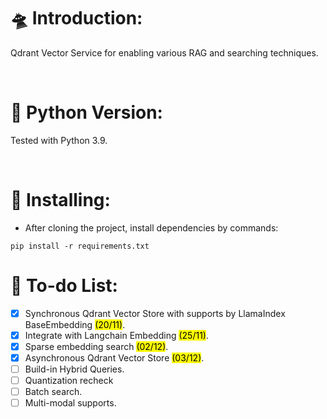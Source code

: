 # 🛸 Introduction:

Qdrant Vector Service for enabling various RAG and searching techniques.

<br />

# 🐍 Python Version:

Tested with Python 3.9.

<br />

# 🔗 Installing:
- After cloning the project, install dependencies by commands:
```
pip install -r requirements.txt
```

# 📃 To-do List:
- [x] Synchronous Qdrant Vector Store with supports by LlamaIndex BaseEmbedding <mark>(20/11)</mark>.
- [x] Integrate with Langchain Embedding <mark>(25/11)</mark>.
- [x] Sparse embedding search <mark>(02/12)</mark>.
- [x] Asynchronous Qdrant Vector Store <mark>(03/12)</mark>.
- [ ] Build-in Hybrid Queries.
- [ ] Quantization recheck
- [ ] Batch search.
- [ ] Multi-modal supports.
<br />
